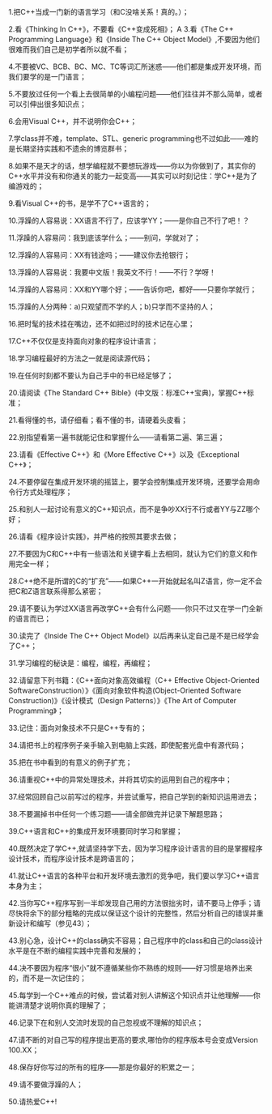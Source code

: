 

1.把C++当成一门新的语言学习（和C没啥关系！真的。）； 

2.看《Thinking In C++》，不要看《C++变成死相》； 
A
3.看《The C++ Programming Language》和《Inside The C++ Object Model》,不要因为他们很难而我们自己是初学者所以就不看； 

4.不要被VC、BCB、BC、MC、TC等词汇所迷惑——他们都是集成开发环境，而我们要学的是一门语言；

5.不要放过任何一个看上去很简单的小编程问题——他们往往并不那么简单，或者可以引伸出很多知识点； 

6.会用Visual C++，并不说明你会C++； 

7.学class并不难，template、STL、generic programming也不过如此——难的是长期坚持实践和不遗余的博览群书； 

8.如果不是天才的话，想学编程就不要想玩游戏——你以为你做到了，其实你的C++水平并没有和你通关的能力一起变高——其实可以时刻记住：学C++是为了编游戏的；

9.看Visual C++的书，是学不了C++语言的； 

10.浮躁的人容易说：XX语言不行了，应该学YY；——是你自己不行了吧！？ 

11.浮躁的人容易问：我到底该学什么；——别问，学就对了； 

12.浮躁的人容易问：XX有钱途吗；——建议你去抢银行； 

13.浮躁的人容易说：我要中文版！我英文不行！——不行？学呀！ 

14.浮躁的人容易问：XX和YY哪个好；——告诉你吧，都好——只要你学就行； 

15.浮躁的人分两种：a)只观望而不学的人；b)只学而不坚持的人； 

16.把时髦的技术挂在嘴边，还不如把过时的技术记在心里； 

17.C++不仅仅是支持面向对象的程序设计语言； 

18.学习编程最好的方法之一就是阅读源代码； 

19.在任何时刻都不要认为自己手中的书已经足够了； 

20.请阅读《The Standard C++ Bible》(中文版：标准C++宝典)，掌握C++标准； 

21.看得懂的书，请仔细看；看不懂的书，请硬着头皮看； 

22.别指望看第一遍书就能记住和掌握什么——请看第二遍、第三遍； 

23.请看《Effective C++》和《More Effective C++》以及《Exceptional C++》； 

24.不要停留在集成开发环境的摇篮上，要学会控制集成开发环境，还要学会用命令行方式处理程序； 

25.和别人一起讨论有意义的C++知识点，而不是争吵XX行不行或者YY与ZZ哪个好； 

26.请看《程序设计实践》，并严格的按照其要求去做； 

27.不要因为C和C++中有一些语法和关键字看上去相同，就认为它们的意义和作用完全一样； 

28.C++绝不是所谓的C的“扩充”——如果C++一开始就起名叫Z语言，你一定不会把C和Z语言联系得那么紧密； 

29.请不要认为学过XX语言再改学C++会有什么问题——你只不过又在学一门全新的语言而已； 

30.读完了《Inside The C++ Object Model》以后再来认定自己是不是已经学会了C++； 

31.学习编程的秘诀是：编程，编程，再编程； 

32.请留意下列书籍：《C++面向对象高效编程（C++ Effective Object-Oriented SoftwareConstruction）》《面向对象软件构造(Object-Oriented Software Construction)》《设计模式（Design Patterns）》《The Art of Computer Programming》； 

33.记住：面向对象技术不只是C++专有的； 

34.请把书上的程序例子亲手输入到电脑上实践，即使配套光盘中有源代码； 

35.把在书中看到的有意义的例子扩充； 

36.请重视C++中的异常处理技术，并将其切实的运用到自己的程序中； 

37.经常回顾自己以前写过的程序，并尝试重写，把自己学到的新知识运用进去； 

38.不要漏掉书中任何一个练习题——请全部做完并记录下解题思路； 

39.C++语言和C++的集成开发环境要同时学习和掌握； 

40.既然决定了学C++,就请坚持学下去，因为学习程序设计语言的目的是掌握程序设计技术，而程序设计技术是跨语言的； 

41.就让C++语言的各种平台和开发环境去激烈的竞争吧，我们要以学习C++语言本身为主； 

42.当你写C++程序写到一半却发现自己用的方法很拙劣时，请不要马上停手；请尽快将余下的部分粗略的完成以保证这个设计的完整性，然后分析自己的错误并重新设计和编写（参见43）； 

43.别心急，设计C++的class确实不容易；自己程序中的class和自己的class设计水平是在不断的编程实践中完善和发展的； 

44.决不要因为程序“很小”就不遵循某些你不熟练的规则——好习惯是培养出来的，而不是一次记住的； 

45.每学到一个C++难点的时候，尝试着对别人讲解这个知识点并让他理解——你能讲清楚才说明你真的理解了； 

46.记录下在和别人交流时发现的自己忽视或不理解的知识点； 

47.请不断的对自己写的程序提出更高的要求,哪怕你的程序版本号会变成Version 100.XX； 

48.保存好你写过的所有的程序——那是你最好的积累之一； 

49.请不要做浮躁的人； 

50.请热爱C++!
